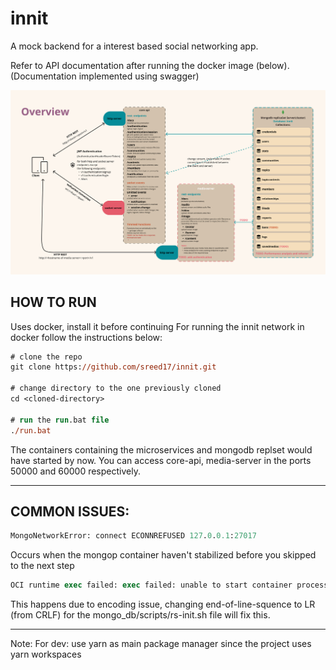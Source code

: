 # innit

A mock backend for a interest based social networking app.

Refer to API documentation after running the docker image (below). (Documentation implemented using swagger)

![System Overview](docs/Progress.jpg)

## HOW TO RUN

Uses docker, install it before continuing
For running the innit network in docker follow the instructions below:

```ps
# clone the repo
git clone https://github.com/sreed17/innit.git

# change directory to the one previously cloned
cd <cloned-directory>

# run the run.bat file
./run.bat

```

The containers containing the microservices and mongodb replset would have started by now. You can access core-api, media-server in the ports 50000 and 60000 respectively.

---

## COMMON ISSUES:

```ps
MongoNetworkError: connect ECONNREFUSED 127.0.0.1:27017
```

Occurs when the mongop container haven't stabilized before you skipped to the next step

```ps
OCI runtime exec failed: exec failed: unable to start container process: exec /scripts/rs-init.sh: no such file or directory: unknown
```

This happens due to encoding issue, changing end-of-line-squence to LR (from CRLF) for the mongo_db/scripts/rs-init.sh file will fix this.

---

Note: For dev: use yarn as main package manager since the project uses yarn workspaces
